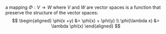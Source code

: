 a mapping $\Phi : V \rightarrow W$ where $V$ and $W$ are vector spaces is a function that preserve the structure of the vector spaces:
$$
\begin{aligned}
\phi(x +y) &= \phi(x) + \phi(y) \\
\phi(\lambda x) &= \lambda \phi(x) 
\end{aligned}
$$

